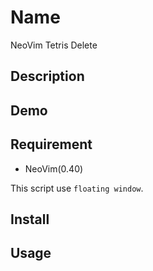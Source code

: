 Name 
====

NeoVim Tetris Delete

## Description

## Demo

## Requirement

- NeoVim(0.40)

This script use `floating window`.

## Install

## Usage
